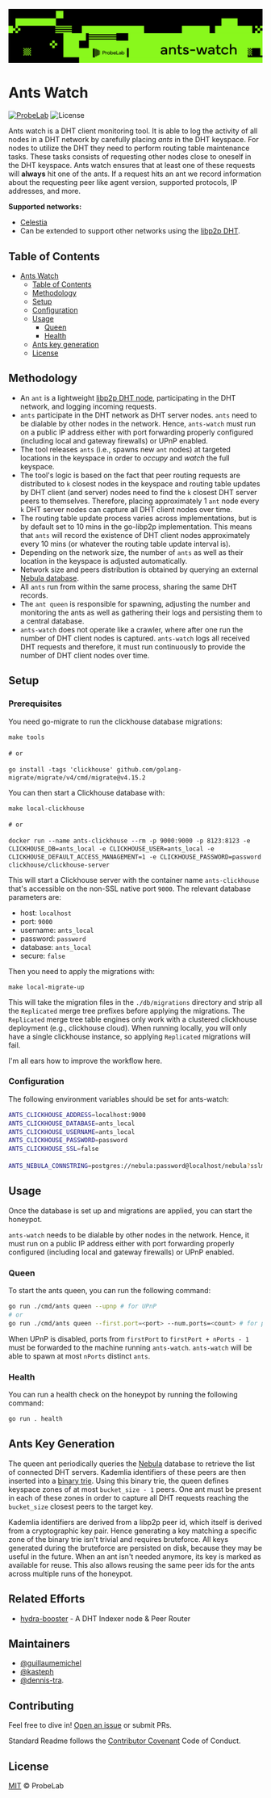 ![Ants ProbeLab Logo](./resources/banner-ants-watch.svg)

# Ants Watch

[![ProbeLab](https://img.shields.io/badge/made%20by-ProbeLab-blue.svg)](https://probelab.io)
![License](https://img.shields.io/github/license/probe-lab/ants-watch)

Ants watch is a DHT client monitoring tool. It is able to log the activity of all nodes in a DHT network by
carefully placing _ants_ in the DHT keyspace. For nodes to utilize the DHT they need to perform routing table maintenance tasks. 
These tasks consists of requesting other nodes close to oneself in the DHT keyspace. Ants watch ensures
that at least one of these requests will **always** hit one of the ants. If a request hits an ant we record information about the requesting peer like agent version,
supported protocols, IP addresses, and more.

**Supported networks:**

* [Celestia](https://celestia.org/)
* Can be extended to support other networks using the [libp2p DHT](https://github.com/libp2p/specs/tree/master/kad-dht).


## Table of Contents

- [Ants Watch](#ants-watch)
	- [Table of Contents](#table-of-contents)
	- [Methodology](#methodology)
	- [Setup](#setup)
	- [Configuration](#configuration)
	- [Usage](#usage)
		- [Queen](#queen)
		- [Health](#health)
	- [Ants key generation](#ants-key-generation)
	- [License](#license)


## Methodology

* An `ant` is a lightweight [libp2p DHT node](https://github.com/libp2p/go-libp2p-kad-dht), participating in the DHT network, and logging incoming requests.
* `ants` participate in the DHT network as DHT server nodes. `ants` need to be dialable by other nodes in the network. Hence, `ants-watch` must run on a public IP address either with port forwarding properly configured (including local and gateway firewalls) or UPnP enabled.
* The tool releases `ants` (i.e., spawns new `ant` nodes) at targeted locations in the keyspace in order to _occupy_ and _watch_ the full keyspace.
* The tool's logic is based on the fact that peer routing requests are distributed to `k` closest nodes in the keyspace and routing table updates by DHT client (and server) nodes need to find the `k` closest DHT server peers to themselves. Therefore, placing approximately 1 `ant` node every `k` DHT server nodes can capture all DHT client nodes over time.
* The routing table update process varies across implementations, but is by default set to 10 mins in the go-libp2p implementation. This means that `ants` will record the existence of DHT client nodes approximately every 10 mins (or whatever the routing table update interval is).
* Depending on the network size, the number of `ants` as well as their location in the keyspace is adjusted automatically.
* Network size and peers distribution is obtained by querying an external [Nebula database](https://github.com/dennis-tra/nebula).
* All `ants` run from within the same process, sharing the same DHT records.
* The `ant queen` is responsible for spawning, adjusting the number and monitoring the ants as well as gathering their logs and persisting them to a central database.
* `ants-watch` does not operate like a crawler, where after one run the number of DHT client nodes is captured. `ants-watch` logs all received DHT requests and therefore, it must run continuously to provide the number of DHT client nodes over time.


## Setup

### Prerequisites

You need go-migrate to run the clickhouse database migrations:

```shell
make tools

# or

go install -tags 'clickhouse' github.com/golang-migrate/migrate/v4/cmd/migrate@v4.15.2
```

You can then start a Clickhouse database with:

```shell
make local-clickhouse

# or

docker run --name ants-clickhouse --rm -p 9000:9000 -p 8123:8123 -e CLICKHOUSE_DB=ants_local -e CLICKHOUSE_USER=ants_local -e CLICKHOUSE_DEFAULT_ACCESS_MANAGEMENT=1 -e CLICKHOUSE_PASSWORD=password clickhouse/clickhouse-server
```

This will start a Clickhouse server with the container name `ants-clickhouse` that's accessible on the non-SSL native port `9000`. The relevant database parameters are:

* host: `localhost`
* port: `9000`
* username: `ants_local`
* password: `password`
* database: `ants_local`
* secure: `false`

Then you need to apply the migrations with:

```shell
make local-migrate-up
```

This will take the migration files in the `./db/migrations` directory and strip all the `Replicated` merge tree prefixes before applying the migrations.
The `Replicated` merge tree table engines only work with a clustered clickhouse deployment (e.g., clickhouse cloud). When
running locally, you will only have a single clickhouse instance, so applying `Replicated` migrations will fail.

I'm all ears how to improve the workflow here.

### Configuration

The following environment variables should be set for ants-watch:

```sh
ANTS_CLICKHOUSE_ADDRESS=localhost:9000
ANTS_CLICKHOUSE_DATABASE=ants_local
ANTS_CLICKHOUSE_USERNAME=ants_local
ANTS_CLICKHOUSE_PASSWORD=password
ANTS_CLICKHOUSE_SSL=false

ANTS_NEBULA_CONNSTRING=postgres://nebula:password@localhost/nebula?sslmode=disable # change with proper values for the datbase you want to use
```

## Usage

Once the database is set up and migrations are applied, you can start the honeypot.

`ants-watch` needs to be dialable by other nodes in the network. Hence, it must run on a public IP address either with port forwarding properly configured (including local and gateway firewalls) or UPnP enabled.

### Queen

To start the ants queen, you can run the following command:

```sh
go run ./cmd/ants queen --upnp # for UPnP
# or
go run ./cmd/ants queen --first.port=<port> --num.ports=<count> # for port forwarding
```

When UPnP is disabled, ports from `firstPort` to `firstPort + nPorts - 1` must be forwarded to the machine running `ants-watch`. `ants-watch` will be able to spawn at most `nPorts` distinct `ants`.

### Health

You can run a health check on the honeypot by running the following command:

```sh
go run . health
```

## Ants Key Generation

The queen ant periodically queries the [Nebula](https://github.com/dennis-tra/nebula) database to retrieve the list of connected DHT servers. Kademlia identifiers of these peers are then inserted into a [binary trie](https://github.com/guillaumemichel/py-binary-trie/). Using this binary trie, the queen defines keyspace zones of at most `bucket_size - 1` peers. One ant must be present in each of these zones in order to capture all DHT requests reaching the `bucket_size` closest peers to the target key.

Kademlia identifiers are derived from a libp2p peer id, which itself is derived from a cryptographic key pair. Hence generating a key matching a specific zone of the binary trie isn't trivial and requires bruteforce. All keys generated during the bruteforce are persisted on disk, because they may be useful in the future. When an ant isn't needed anymore, its key is marked as available for reuse. This also allows reusing the same peer ids for the ants across multiple runs of the honeypot.

## Related Efforts

- [hydra-booster](https://github.com/libp2p/hydra-booster) - A DHT Indexer node & Peer Router

## Maintainers

- [@guillaumemichel](https://github.com/guillaumemichel)
- [@kasteph](https://github.com/kasteph)
- [@dennis-tra](https://github.com/dennis-tra).

## Contributing

Feel free to dive in! [Open an issue](https://github.com/probe-lab/ants-watch/issues/new) or submit PRs.

Standard Readme follows the [Contributor Covenant](http://contributor-covenant.org/version/1/3/0/) Code of Conduct.

## License

[MIT](LICENSE) © ProbeLab